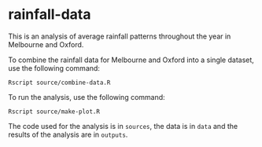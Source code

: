 # rainfall-data
This is an analysis of average rainfall patterns throughout the year in Melbourne and Oxford. 

To combine the rainfall data for Melbourne and Oxford into a single dataset, use the following command: 

```
Rscript source/combine-data.R 
```

To run the analysis, use the following command:

```
Rscript source/make-plot.R 
```

The code used for the analysis is in `sources`, the data is in `data` and the results of the analysis are in `outputs`.
